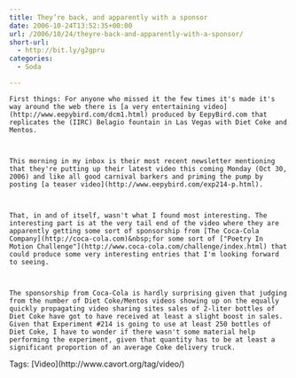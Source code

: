```yaml
---
title: They’re back, and apparently with a sponsor
date: 2006-10-24T13:52:35+00:00
url: /2006/10/24/theyre-back-and-apparently-with-a-sponsor/
short-url:
  - http://bit.ly/g2gpru
categories:
  - Soda

---
```

<div class='microid-mailto+http:sha1:c78f0419bae45fb504f272fe9c8d16430afb70d4'>
  
    First things: For anyone who missed it the few times it's made it's way around the web there is [a very entertaining video](http://www.eepybird.com/dcm1.html) produced by EepyBird.com that replicates the (IIRC) Belagio fountain in Las Vegas with Diet Coke and Mentos.
  
  
  
    This morning in my inbox is their most recent newsletter mentioning that they're putting up their latest video this coming Monday (Oct 30, 2006) and like all good carnival barkers and priming the pump by posting [a teaser video](http://www.eepybird.com/exp214-p.html).
  
  
  
    That, in and of itself, wasn't what I found most interesting. The interesting part is at the very tail end of the video where they are apparently getting some sort of sponsorship from [The Coca-Cola Company](http://coca-cola.com)&nbsp;for some sort of ["Poetry In Motion Challenge"](http://www.coca-cola.com/challenge/index.html) that could produce some very interesting entries that I'm looking forward to seeing.
  
  
  
    The sponsorship from Coca-Cola is hardly surprising given that judging from the number of Diet Coke/Mentos videos showing up on the equally quickly propagating video sharing sites sales of 2-liter bottles of Diet Coke have got to have received at least a slight boost in sales. Given that Experiment #214 is going to use at least 250 bottles of Diet Coke, I have to wonder if there wasn't some material help performing the experiment, given that quantity has to be at least a significant proportion of an average Coke delivery truck.
  
</div>

<div class="st-post-tags">
  Tags: [Video](http://www.cavort.org/tag/video/)<br />
</div>